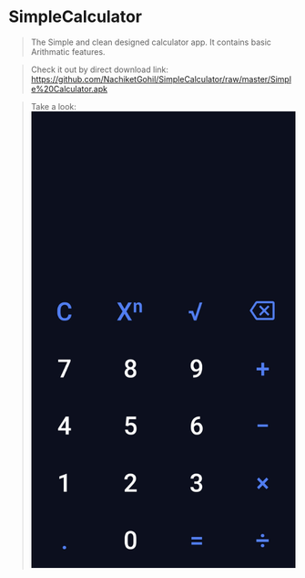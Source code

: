 # SimpleCalculator
> The Simple and clean designed calculator app. It contains basic Arithmatic features.

> Check it out by direct download link: https://github.com/NachiketGohil/SimpleCalculator/raw/master/Simple%20Calculator.apk

> Take a look:
![](Screenshot_2020.jpeg)
